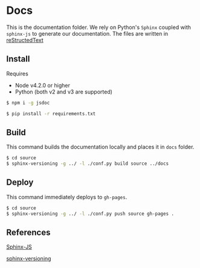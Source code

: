 # Docs

This is the documentation folder. We rely on Python's `Sphinx` coupled with `sphinx-js` to generate our documentation. The files are written in [reStructedText](http://docutils.sourceforge.net/rst.html)

## Install

Requires

- Node v4.2.0 or higher
- Python (both v2 and v3 are supported)

```sh
$ npm i -g jsdoc
```

```sh
$ pip install -r requirements.txt
```

## Build

This command builds the documentation locally and places it in `docs` folder.

```sh
$ cd source
$ sphinx-versioning -g ../ -l ./conf.py build source ../docs
```

## Deploy

This command immediately deploys to `gh-pages`.

```sh
$ cd source
$ sphinx-versioning -g ../ -l ./conf.py push source gh-pages .
```
## References

[Sphinx-JS](https://github.com/erikrose/sphinx-js)

[sphinx-versioning](https://robpol86.github.io/sphinxcontrib-versioning/index.html)
